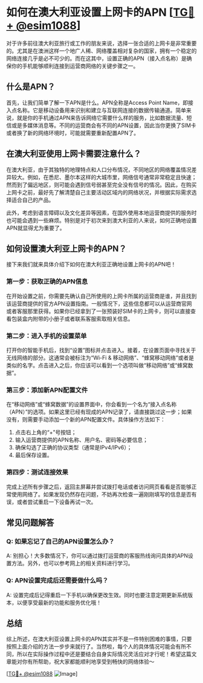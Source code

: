 # 如何在澳大利亚设置上网卡的APN [[TG💪+ @esim1088](https://t.me/s/esim1088)]

对于许多前往澳大利亚旅行或工作的朋友来说，选择一张合适的上网卡是非常重要的。尤其是在澳洲这样一个地广人稀、网络覆盖相对复杂的国家，拥有一个稳定的网络连接几乎是必不可少的。而在这其中，设置正确的APN（接入点名称）是确保你的手机能够顺利连接到运营商网络的关键步骤之一。

## 什么是APN？

首先，让我们简单了解一下APN是什么。APN全称是Access Point Name，即接入点名称。它是移动设备用来识别和建立与互联网连接的数据传输通道。简单来说，就是你的手机通过APN来告诉网络它需要什么样的服务，比如数据流量、短信或是多媒体消息等。不同的运营商会有不同的APN设置，因此当你更换了SIM卡或者换了新的网络环境时，可能就需要重新配置APN了。

## 在澳大利亚使用上网卡需要注意什么？

在澳大利亚，由于其独特的地理特点和人口分布情况，不同地区的网络覆盖情况差异较大。例如，在悉尼、墨尔本这样的大城市里，网络信号通常非常稳定且快速；然而到了偏远地区，则可能会遇到信号弱甚至完全没有信号的情况。因此，在购买上网卡之前，最好先了解清楚自己主要活动区域内的网络状况，并根据实际需求选择适合自己的产品。

此外，考虑到语言障碍以及文化差异等因素，在国外使用本地运营商提供的服务时也可能会遇到一些麻烦。特别是对于初次来到澳大利亚的人来说，如何正确地设置APN就显得尤为重要了。

## 如何设置澳大利亚上网卡的APN？

接下来我们就来具体介绍下如何在澳大利亚正确地设置上网卡的APN吧！

### 第一步：获取正确的APN信息

在开始设置之前，你需要先确认自己所使用的上网卡所属的运营商是谁，并且找到该运营商提供的官方APN设置指南。一般情况下，这些信息都可以从运营商官网或者客服那里获得。如果你已经拿到了一张预装好SIM卡的上网卡，则可以直接查看包装盒内附带的小册子或者联系客服索取相关信息。

### 第二步：进入手机的设置菜单

打开你的智能手机后，找到“设置”图标并点击进入。接着，在设置页面中寻找关于无线网络的部分。这通常会被标注为“Wi-Fi & 移动网络”、“蜂窝移动网络”或者是类似的名字。点击进入之后，你应该可以看到一个选项叫做“移动网络”或“蜂窝数据”。

### 第三步：添加新APN配置文件

在“移动网络”或“蜂窝数据”的设置界面中，你会看到一个名为“接入点名称（APN）”的选项。如果这里已经有现成的APN记录了，请直接跳过这一步；如果没有，则需要手动添加一个新的APN配置文件。具体操作方法如下：

1. 点击右上角的“+”号按钮；
2. 输入运营商提供的APN名称、用户名、密码等必要信息；
3. 确保勾选了正确的协议类型（通常是IPv4/IPv6）；
4. 最后保存设置。

### 第四步：测试连接效果

完成上述所有步骤之后，返回主屏幕并尝试拨打电话或者访问网页看看是否能够正常使用网络了。如果发现仍然存在问题，不妨再次检查一遍刚刚填写的信息是否有误，或者尝试重启一下设备再试一次。

## 常见问题解答

### Q: 如果忘记了自己的APN设置怎么办？
A: 别担心！大多数情况下，你可以通过拨打运营商的客服热线询问具体的APN设置方法。另外，也可以参考网上的相关资料进行学习。

### Q: APN设置完成后还需要做什么吗？
A: 设置完成后记得重启一下手机以确保更改生效。同时也要注意定期更新系统版本，以便享受最新的功能和服务优化哦！

## 总结

综上所述，在澳大利亚设置上网卡的APN其实并不是一件特别困难的事情，只要按照上面介绍的方法一步步来就行了。当然啦，每个人的具体情况可能会有所不同，所以在实际操作过程中还是要结合自身实际情况灵活应对才行呢！希望这篇文章能对你有所帮助，祝大家都能顺利地享受到畅快的网络体验～

[[TG💪+ @esim1088](https://t.me/s/esim1088) ![Image](https://i.postimg.cc/4NQfJmqS/Snipaste-2025-05-13-00-14-12.png)]